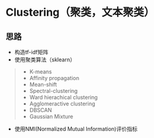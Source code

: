 # Clustering（聚类，文本聚类）

## 思路

* 构造tf-idf矩阵
* 使用聚类算法（sklearn）
> * K-means
> * Affinity propagation
> * Mean-shift
> * Spectral-clustering
> * Ward hierachical clustering
> * Agglomeractive clustering
> * DBSCAN
> * Gaussian Mixture

* 使用NMI(Normalized Mutual Information)评价指标
